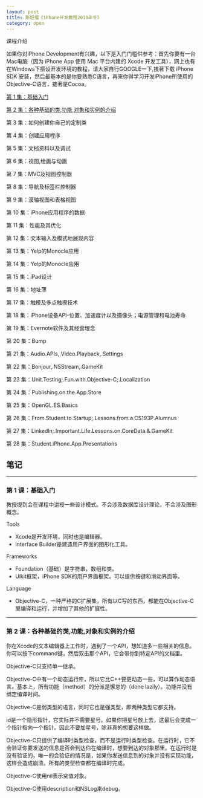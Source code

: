 ```yaml
---
layout: post
title: 斯坦福《iPhone开发教程2010年冬》
category: open
---
```

课程介绍

如果你对iPhone Development有兴趣，以下是入门门槛供参考：首先你要有一台Mac电脑（因为 iPhone App 使用 Mac 平台内建的 Xcode 开发工具），网上也有在Windows下搭设开发环境的教程，请大家自行GOOGLE一下,接著下载 iPhone SDK 安装，然后最基本的是你要熟悉C语言，再来你得学习开发iPhone所使用的Objective-C语言，接著是Cocoa。

[第 1 集：基础入门](#section-1)

[第 2 集：各种基础的类,功能,对象和实例的介绍](#section-2)

第 3 集：如何创建你自己的定制类

第 4 集：创建应用程序

第 5 集：文档资料以及调试

第 6 集：视图,绘画与动画

第 7 集：MVC及视图控制器

第 8 集：导航及标签栏控制器

第 9 集：滚轴视图和表格视图

第 10 集：iPhone应用程序的数据

第 11 集：性能及其优化

第 12 集：文本输入及模式地展现内容

第 13 集：Yelp的Monocle应用

第 14 集：Yelp的Monocle应用

第 15 集：iPad设计

第 16 集：地址薄

第 17 集：触摸及多点触摸技术

第 18 集：iPhone设备API-位置、加速度计以及摄像头；电源管理和电池寿命

第 19 集：Evernote软件及其经营理念

第 20 集：Bump

第 21 集：Audio.APIs,.Video.Playback,.Settings

第 22 集：Bonjour,.NSStream,.GameKit

第 23 集：Unit.Testing;.Fun.with.Objective-C;.Localization

第 24 集：Publishing.on.the.App.Store

第 25 集：OpenGL.ES.Basics

第 26 集：From.Student.to.Startup;.Lessons.from.a.CS193P.Alumnus

第 27 集：LinkedIn;.Important.Life.Lessons.on.CoreData.&.GameKit

第 28 集：Student.iPhone.App.Presentations

## 笔记

---

### 第 1 课：基础入门

教授提到会在课程中讲授一些设计模式。不会涉及数据库设计理论，不会涉及图形概念。

Tools

*  Xcode是开发环境，同时也是编辑器。
*  Interface Builder是建造用户界面的图形化工具。


Frameworks

*  Foundation（基础）是字符串，数组和类。
*  Ulkit框架，iPhone SDK的用户界面框架。可以提供按键和滑动界面等。


Language

*  Objective-C，一种严格的C扩展集，所有以C写的东西，都能在Objective-C里编译和运行，并增加了其他的扩展性。

---

### 第 2 课：各种基础的类,功能,对象和实例的介绍

你在Xcode的文本编辑器上工作时，遇到了一个API，想知道多一些相关的信息。你可以按下command键，然后双击那个API，它会带你到特定API的文档里。

Objective-C只支持单一继承。

Objective-C中有一个动态运行库，所以它比C++要更动态一些，可以算作动态语言。基本上，所有功能（method）的分派是懈怠的（done lazily）。功能并没有绑定编译时间。

Objective-C是弱类型的语言，同时它也是强类型，即两种类型它都支持。

id是一个隐形指针，它实际并不需要星号。如果你把星号放上去，这最后会变成一个指针指向一个指针。因此不要加星号，除非真的想要这样做。

Objective-C只提供了编译时类型检查，而不是运行时类型检查。在运行时，它不会验证你要发送的信息是否会到达你在编译时，想要到达的对象那里。在运行时是没有验证的，唯一的会验证的情况是，如果你发送信息到的对象并没有实现功能，这样会造成崩溃。所有的类型检查都在编译时完成。

Objective-C使用nil表示空值对象。

Objective-C使用description和NSLog来debug。